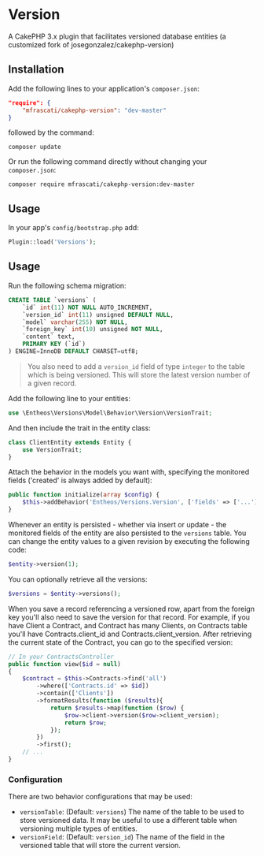 
# Version

A CakePHP 3.x plugin that facilitates versioned database entities (a customized fork of josegonzalez/cakephp-version)

## Installation

Add the following lines to your application's `composer.json`:

```json
"require": {
    "mfrascati/cakephp-version": "dev-master"
}
```

followed by the command:

`composer update`

Or run the following command directly without changing your `composer.json`:

`composer require mfrascati/cakephp-version:dev-master`

## Usage

In your app's `config/bootstrap.php` add:

```php
Plugin::load('Versions');
```

## Usage

Run the following schema migration:

```sql
CREATE TABLE `versions` (
    `id` int(11) NOT NULL AUTO_INCREMENT,
    `version_id` int(11) unsigned DEFAULT NULL,
    `model` varchar(255) NOT NULL,
    `foreign_key` int(10) unsigned NOT NULL,
    `content` text,
    PRIMARY KEY (`id`)
) ENGINE=InnoDB DEFAULT CHARSET=utf8;
```

> You also need to add a `version_id` field of type `integer` to the table which is being versioned. This will store the latest version number of a given record.

Add the following line to your entities:

```php
use \Entheos\Versions\Model\Behavior\Version\VersionTrait;
```

And then include the trait in the entity class:

```php
class ClientEntity extends Entity {
    use VersionTrait;
}
```

Attach the behavior in the models you want with, specifying the monitored fields ('created' is always added by default):

```php
public function initialize(array $config) {
    $this->addBehavior('Entheos/Versions.Version', ['fields' => ['...']]);
}
```

Whenever an entity is persisted - whether via insert or update - the monitored fields of the entity are also persisted to the `versions` table. You can change the entity values to a given revision by executing the following code:

```php
$entity->version(1);
```

You can optionally retrieve all the versions:

```php
$versions = $entity->versions();
```

When you save a record referencing a versioned row, apart from the foreign key you'll also need to save the version for that record.
For example, if you have Client a Contract, and Contract has many Clients, on Contracts table you'll have Contracts.client_id and Contracts.client_version. After retrieving the current state of the Contract, you can go to the specified version:

```php
// In your ContractsController 
public function view($id = null)
{
    $contract = $this->Contracts->find('all')
        ->where(['Contracts.id' => $id])
        ->contain(['Clients'])
        ->formatResults(function ($results){
            return $results->map(function ($row) {
                $row->client->version($row->client_version);
                return $row;
            });
        })
        ->first();
    // ...
}
```
### Configuration

There are two behavior configurations that may be used:

- `versionTable`: (Default: `versions`) The name of the table to be used to store versioned data. It may be useful to use a different table when versioning multiple types of entities.
- `versionField`: (Default: `version_id`) The name of the field in the versioned table that will store the current version.
